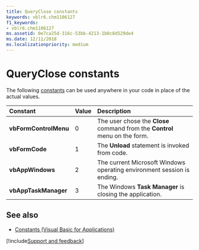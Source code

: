 ```yaml
---
title: QueryClose constants
keywords: vblr6.chm1106127
f1_keywords:
- vblr6.chm1106127
ms.assetid: 0e7ca25d-316c-53bb-4213-1b0c8d529de4
ms.date: 12/11/2018
ms.localizationpriority: medium
---
```



# QueryClose constants

The following [constants](../../Glossary/vbe-glossary.md#constant) can be used anywhere in your code in place of the actual values.

|Constant|Value|Description|
|:-----|:-----|:-----|
|**vbFormControlMenu**|0|The user chose the **Close** command from the **Control** menu on the form.|
|**vbFormCode**|1|The **Unload** statement is invoked from code.|
|**vbAppWindows**|2|The current Microsoft Windows operating environment session is ending.|
|**vbAppTaskManager**|3|The Windows **Task Manager** is closing the application.|

## See also

- [Constants (Visual Basic for Applications)](../constants-visual-basic-for-applications.md)

[!include[Support and feedback](~/includes/feedback-boilerplate.md)]